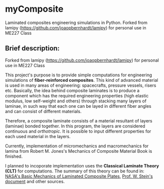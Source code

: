 # myComposite
Laminated composites engineering simulations in Python. Forked from lamipy (https://github.com/joaopbernhardt/lamipy) for personal use in ME227 Class

<!-- <img src="https://upload.wikimedia.org/wikipedia/commons/1/13/Composite_3d.png" data-canonical-src="https://upload.wikimedia.org/wikipedia/commons/1/13/Composite_3d.png" width="300" height="200" /> -->

## Brief description:

Forked from lamipy (https://github.com/joaopbernhardt/lamipy) for personal use in ME227 Class

This project's purpose is to provide simple computations for engineering simulations of **fiber-reinforced composites**. This kind of advanced material is used in many areas of engineering: spacecrafts, pressure vessels, risers etc. Basically, the idea behind composite laminates is to produce a component which has the required engineering properties (high elastic modulus, low self-weight and others) through stacking many layers of laminae, in such way that each one can be layed in different fiber angles and can consist of different materials.

Therefore, a composite laminate consists of a material resultant of layers (laminae) bonded together. In this program, the layers are considered continuous and *orthotropic*. It is possible to input different properties for each used material in the layers.

Currently, implementation of micromechanics and macromechanics for lamina from Robert M. Jones's Mechanics of Composite Material Book is finished.

I planned to incoporate implementation uses the **Classical Laminate Theory (CLT)** for computations. 
The summary of this theory can be found in: [NASA's Basic Mechanics of Laminated Composite Plates](https://ntrs.nasa.gov/archive/nasa/casi.ntrs.nasa.gov/19950009349.pdf), [Prof. W. Stein's document](http://wstein.org/edu/2010/480b/projects/05-lamination_theory/A%20summary%20of%20Classical%20Lamination%20Theory.pdf) and other sources.

<!-- ## Project goals:

- Provide a simple interface for laminate testing;
- Display accurate information of results, including graphical analysis;

## Technical features:
- [x] Calculates CLT stresses & strains (lamina & laminate coord. systems);
- [x] Failure tests for individual laminas (Tsai-Wu, Max. Stress, Max Strain and Hashin criteria);
- [x] Progressive failure analysis using *Ply Discount* method;
- [x] Plotting of progressive failure analysis;
- [ ] Easy entry of laminate data;
- [ ] Puck failure criteria;
- [x] Thermal & moisture effects on CLT calculations;
- [ ] Laminate materials simple database
- [ ] ...

## How to use:

Currently, *lamipy* is **not ready for general usage**. If you want to test the code, here are the steps:

*Note: using lamipy requires a python3 environment for executing the **runfailuretest.py** file. It is also required **numpy** and **matplotlib** libraries (both of which are easily encountered in many python distributions).*
1. Clone this repository;
1. Edit runfailuretest.py to input the laminate data;
1. Execute.

## Understanding lamipy:

As previously stated, *lamipy* works through the CLT computations. This way, the user input consists of the material properties, layup configurations, force vectors and other settings.

Below is a summary of the data flow inside lamipy for a *simple analysis* (i.e. not a *progressive failure analysis*).
<img src="docs/dataflow.PNG" data-canonical-src="docs/dataflow.PNG" />

### Example results:
Through the obtained results from an analysis, it is possible to plot charts for better visualisation:
<img src="docs/example_plot1.png" data-canonical-src="docs/example_plot1.png" />
<img src="docs/example_plot2.png" data-canonical-src="docs/example_plot2.png" />
<img src="docs/example_plot3.png" data-canonical-src="docs/example_plot3.png" />

Also, since lamipy is capable of running a *progressive failure analysis*, it is possible to automatically plot the Load Factor vs. Average Strain of the laminate while directly pointing *First Ply Failure* and *Last Ply Failure*:
<img src="docs/example_plot4.png" data-canonical-src="docs/example_plot4.png" /> -->